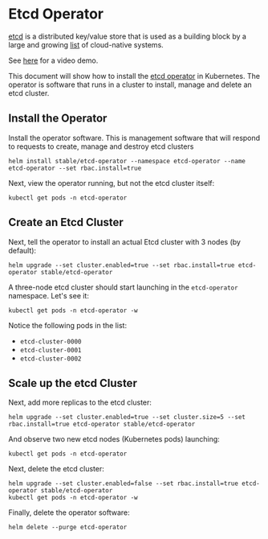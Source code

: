 # Etcd Operator

[etcd](https://coreos.com/etcd/) is a distributed key/value store that is used
as a building block by a large and growing 
[list](https://github.com/coreos/etcd/blob/master/Documentation/v2/libraries-and-tools.md) 
of cloud-native systems. 

See [here](https://coreos.com/etcd/docs/latest/demo.html) for a video demo.

This document will show how to install the 
[etcd operator](https://github.com/coreos/etcd-operator#create-and-destroy-an-etcd-cluster)
in Kubernetes. The operator is software that runs in a cluster to install, manage
and delete an etcd cluster.

## Install the Operator

Install the operator software. This is management software that will respond
to requests to create, manage and destroy etcd clusters

```console
helm install stable/etcd-operator --namespace etcd-operator --name etcd-operator --set rbac.install=true
```

Next, view the operator running, but not the etcd cluster itself:

```console
kubectl get pods -n etcd-operator
```

## Create an Etcd Cluster

Next, tell the operator to install an actual Etcd cluster with 3 nodes
(by default):

```console
helm upgrade --set cluster.enabled=true --set rbac.install=true etcd-operator stable/etcd-operator
```

A three-node etcd cluster should start launching in the `etcd-operator` namespace.
Let's see it:

```console
kubectl get pods -n etcd-operator -w
```

Notice the following pods in the list:

- `etcd-cluster-0000`
- `etcd-cluster-0001`
- `etcd-cluster-0002`

## Scale up the etcd Cluster

Next, add more replicas to the etcd cluster:

```console
helm upgrade --set cluster.enabled=true --set cluster.size=5 --set rbac.install=true etcd-operator stable/etcd-operator
```

And observe two new etcd nodes (Kubernetes pods) launching:

```console
kubectl get pods -n etcd-operator
```

Next, delete the etcd cluster:

```console
helm upgrade --set cluster.enabled=false --set rbac.install=true etcd-operator stable/etcd-operator
kubectl get pods -n etcd-operator -w
```

Finally, delete the operator software:

```console
helm delete --purge etcd-operator
```
